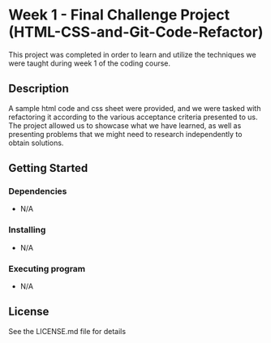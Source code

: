 # Week 1 - Final Challenge Project (HTML-CSS-and-Git-Code-Refactor)

This project was completed in order to learn and utilize the techniques we were taught during week 1 of the coding course.

## Description

A sample html code and css sheet were provided, and we were tasked with refactoring it according to the various acceptance criteria presented to us. 
The project allowed us to showcase what we have learned, as well as presenting problems that we might need to research independently to obtain solutions.

## Getting Started

### Dependencies

* N/A

### Installing

* N/A

### Executing program

* N/A

## License

See the LICENSE.md file for details